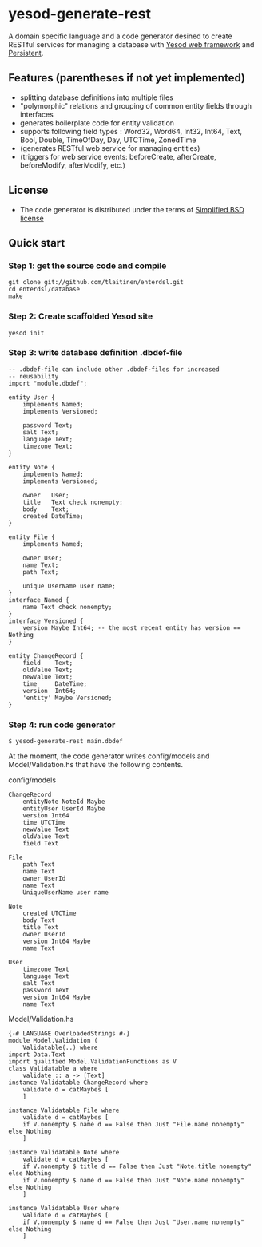 # yesod-generate-rest

A domain specific language and a code generator desined to create RESTful
services for managing a database with [Yesod web framework](http://www.yesodweb.com/)
and [Persistent](http://www.yesodweb.com/book/persistent).

## Features (parentheses if not yet implemented)
 * splitting database definitions into multiple files
 * "polymorphic" relations and grouping of common entity fields through interfaces
 * generates boilerplate code for entity validation
 * supports following field types : Word32, Word64, Int32, Int64, Text, Bool, Double, TimeOfDay, Day, UTCTime, ZonedTime
 * (generates RESTful web service for managing entities)
 * (triggers for web service events: beforeCreate, afterCreate, beforeModify, afterModify, etc.)

## License
 * The code generator is distributed under the terms of [Simplified BSD license](enterdsl/blob/master/LICENSE)

## Quick start

### Step 1: get the source code and compile

    git clone git://github.com/tlaitinen/enterdsl.git
    cd enterdsl/database
    make

### Step 2: Create scaffolded Yesod site

    yesod init

### Step 3: write database definition .dbdef-file
```
-- .dbdef-file can include other .dbdef-files for increased 
-- reusability
import "module.dbdef";

entity User {
    implements Named;
    implements Versioned;

    password Text;
    salt Text;
    language Text;
    timezone Text;
}

entity Note {
    implements Named;
    implements Versioned;

    owner   User;
    title   Text check nonempty;
    body    Text;
    created DateTime;
}

entity File {
    implements Named;

    owner User;
    name Text;
    path Text;

    unique UserName user name;
}
interface Named {
    name Text check nonempty;
}
interface Versioned {
    version Maybe Int64; -- the most recent entity has version == Nothing
}

entity ChangeRecord {
    field    Text;
    oldValue Text;
    newValue Text;
    time     DateTime;
    version  Int64;
    'entity' Maybe Versioned;
}
```

### Step 4: run code generator

    $ yesod-generate-rest main.dbdef

At the moment, the code generator writes config/models and Model/Validation.hs
that have the following contents.

config/models
```
ChangeRecord
    entityNote NoteId Maybe 
    entityUser UserId Maybe 
    version Int64 
    time UTCTime 
    newValue Text 
    oldValue Text 
    field Text 

File
    path Text 
    name Text 
    owner UserId 
    name Text 
    UniqueUserName user name

Note
    created UTCTime 
    body Text 
    title Text 
    owner UserId 
    version Int64 Maybe 
    name Text 

User
    timezone Text 
    language Text 
    salt Text 
    password Text 
    version Int64 Maybe 
    name Text 
```

Model/Validation.hs
```
{-# LANGUAGE OverloadedStrings #-}
module Model.Validation (
    Validatable(..) where
import Data.Text
import qualified Model.ValidationFunctions as V
class Validatable a where
    validate :: a -> [Text]
instance Validatable ChangeRecord where 
    validate d = catMaybes [
    ]
    
instance Validatable File where 
    validate d = catMaybes [
    if V.nonempty $ name d == False then Just "File.name nonempty" else Nothing
    ]
    
instance Validatable Note where 
    validate d = catMaybes [
    if V.nonempty $ title d == False then Just "Note.title nonempty" else Nothing
    if V.nonempty $ name d == False then Just "Note.name nonempty" else Nothing
    ]
    
instance Validatable User where 
    validate d = catMaybes [
    if V.nonempty $ name d == False then Just "User.name nonempty" else Nothing
    ]
```    
